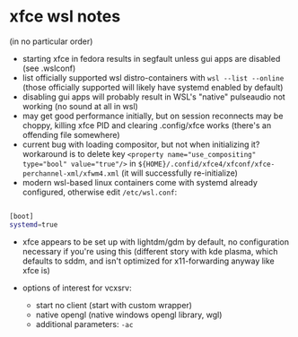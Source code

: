 xfce wsl notes
==============

(in no particular order)

- starting xfce in fedora results in segfault unless gui apps are disabled (see .wslconf)
- list officially supported wsl distro-containers with `wsl --list --online` (those officially supported will likely have systemd enabled by default)
- disabling gui apps will probably result in WSL's "native" pulseaudio not working (no sound at all in wsl)
- may get good performance initially, but on session reconnects may be choppy, killing xfce PID and clearing .config/xfce works (there's an offending file somewhere)
- current bug with loading compositor, but not when initializing it? workaround is to delete key `<property name="use_compositing" type="bool" value="true"/>` in `${HOME}/.confid/xfce4/xfconf/xfce-perchannel-xml/xfwm4.xml` (it will successfully re-initialize)
- modern wsl-based linux containers come with systemd already configured, otherwise edit `/etc/wsl.conf`:

```bash

[boot]
systemd=true

```

- xfce appears to be set up with lightdm/gdm by default, no configuration necessary if you're using this (different story with kde plasma, which defaults to sddm, and isn't optimized for x11-forwarding anyway like xfce is)

- options of interest for vcxsrv:

	- start no client (start with custom wrapper)
	- native opengl (native windows opengl library, wgl)
	- additional parameters:
		`-ac`
